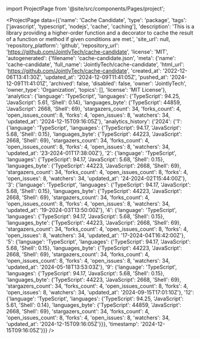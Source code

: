 
import ProjectPage from '@site/src/components/Pages/project';

<ProjectPage
    data={{'name': 'Cache Candidate', 'type': 'package', 'tags': ['javascript', 'typescript', 'nodejs', 'cache', 'caching'], 'description': 'This is a library providing a higher-order function and a decorator to cache the result of a function or method if given conditions are met.', 'site_url': null, 'repository_platform': 'github', 'repository_url': 'https://github.com/JointlyTech/cache-candidate', 'license': 'MIT', 'autogenerated': {'filename': 'cache-candidate.json', 'meta': {'name': 'cache-candidate', 'full_name': 'JointlyTech/cache-candidate', 'html_url': 'https://github.com/JointlyTech/cache-candidate', 'created_at': '2022-12-06T13:41:30Z', 'updated_at': '2024-12-09T11:41:05Z', 'pushed_at': '2024-12-09T11:41:01Z', 'archived': false, 'disabled': false, 'owner': 'JointlyTech', 'owner_type': 'Organization', 'topics': [], 'license': 'MIT License'}, 'analytics': {'language': 'TypeScript', 'languages': {'TypeScript': 94.25, 'JavaScript': 5.61, 'Shell': 0.14}, 'languages_byte': {'TypeScript': 44859, 'JavaScript': 2668, 'Shell': 69}, 'stargazers_count': 34, 'forks_count': 4, 'open_issues_count': 8, 'forks': 4, 'open_issues': 8, 'watchers': 34, 'updated_at': '2024-12-15T09:16:05Z'}, 'analytics_history': {'2024': {'1': {'language': 'TypeScript', 'languages': {'TypeScript': 94.17, 'JavaScript': 5.68, 'Shell': 0.15}, 'languages_byte': {'TypeScript': 44223, 'JavaScript': 2668, 'Shell': 69}, 'stargazers_count': 34, 'forks_count': 4, 'open_issues_count': 8, 'forks': 4, 'open_issues': 8, 'watchers': 34, 'updated_at': '23-2024-01T17:38:00Z'}, '2': {'language': 'TypeScript', 'languages': {'TypeScript': 94.17, 'JavaScript': 5.68, 'Shell': 0.15}, 'languages_byte': {'TypeScript': 44223, 'JavaScript': 2668, 'Shell': 69}, 'stargazers_count': 34, 'forks_count': 4, 'open_issues_count': 8, 'forks': 4, 'open_issues': 8, 'watchers': 34, 'updated_at': '24-2024-02T15:44:00Z'}, '3': {'language': 'TypeScript', 'languages': {'TypeScript': 94.17, 'JavaScript': 5.68, 'Shell': 0.15}, 'languages_byte': {'TypeScript': 44223, 'JavaScript': 2668, 'Shell': 69}, 'stargazers_count': 34, 'forks_count': 4, 'open_issues_count': 8, 'forks': 4, 'open_issues': 8, 'watchers': 34, 'updated_at': '19-2024-03T13:50:00Z'}, '4': {'language': 'TypeScript', 'languages': {'TypeScript': 94.17, 'JavaScript': 5.68, 'Shell': 0.15}, 'languages_byte': {'TypeScript': 44223, 'JavaScript': 2668, 'Shell': 69}, 'stargazers_count': 34, 'forks_count': 4, 'open_issues_count': 8, 'forks': 4, 'open_issues': 8, 'watchers': 34, 'updated_at': '17-2024-04T16:42:00Z'}, '5': {'language': 'TypeScript', 'languages': {'TypeScript': 94.17, 'JavaScript': 5.68, 'Shell': 0.15}, 'languages_byte': {'TypeScript': 44223, 'JavaScript': 2668, 'Shell': 69}, 'stargazers_count': 34, 'forks_count': 4, 'open_issues_count': 8, 'forks': 4, 'open_issues': 8, 'watchers': 34, 'updated_at': '2024-05-18T13:53:03Z'}, '9': {'language': 'TypeScript', 'languages': {'TypeScript': 94.17, 'JavaScript': 5.68, 'Shell': 0.15}, 'languages_byte': {'TypeScript': 44223, 'JavaScript': 2668, 'Shell': 69}, 'stargazers_count': 34, 'forks_count': 4, 'open_issues_count': 8, 'forks': 4, 'open_issues': 8, 'watchers': 34, 'updated_at': '2024-09-15T17:01:10Z'}, '12': {'language': 'TypeScript', 'languages': {'TypeScript': 94.25, 'JavaScript': 5.61, 'Shell': 0.14}, 'languages_byte': {'TypeScript': 44859, 'JavaScript': 2668, 'Shell': 69}, 'stargazers_count': 34, 'forks_count': 4, 'open_issues_count': 8, 'forks': 4, 'open_issues': 8, 'watchers': 34, 'updated_at': '2024-12-15T09:16:05Z'}}}, 'timestamp': '2024-12-15T09:16:05Z'}}}
/>
